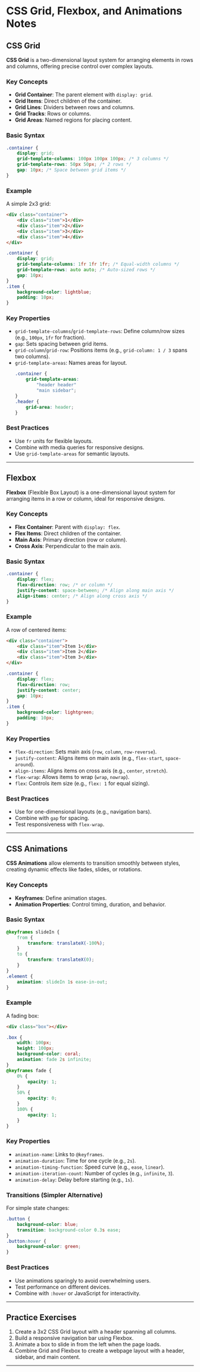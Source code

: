 # CSS Grid, Flexbox, and Animations Notes

## CSS Grid

**CSS Grid** is a two-dimensional layout system for arranging elements in rows and columns, offering precise control over complex layouts.

### Key Concepts
- **Grid Container**: The parent element with `display: grid`.
- **Grid Items**: Direct children of the container.
- **Grid Lines**: Dividers between rows and columns.
- **Grid Tracks**: Rows or columns.
- **Grid Areas**: Named regions for placing content.

### Basic Syntax
```css
.container {
    display: grid;
    grid-template-columns: 100px 100px 100px; /* 3 columns */
    grid-template-rows: 50px 50px; /* 2 rows */
    gap: 10px; /* Space between grid items */
}
```

### Example
A simple 2x3 grid:
```html
<div class="container">
    <div class="item">1</div>
    <div class="item">2</div>
    <div class="item">3</div>
    <div class="item">4</div>
</div>
```
```css
.container {
    display: grid;
    grid-template-columns: 1fr 1fr 1fr; /* Equal-width columns */
    grid-template-rows: auto auto; /* Auto-sized rows */
    gap: 10px;
}
.item {
    background-color: lightblue;
    padding: 10px;
}
```

### Key Properties
- `grid-template-columns`/`grid-template-rows`: Define column/row sizes (e.g., `100px`, `1fr` for fraction).
- `gap`: Sets spacing between grid items.
- `grid-column`/`grid-row`: Positions items (e.g., `grid-column: 1 / 3` spans two columns).
- `grid-template-areas`: Names areas for layout.
  ```css
  .container {
      grid-template-areas:
          "header header"
          "main sidebar";
  }
  .header {
      grid-area: header;
  }
  ```

### Best Practices
- Use `fr` units for flexible layouts.
- Combine with media queries for responsive designs.
- Use `grid-template-areas` for semantic layouts.

---

## Flexbox

**Flexbox** (Flexible Box Layout) is a one-dimensional layout system for arranging items in a row or column, ideal for responsive designs.

### Key Concepts
- **Flex Container**: Parent with `display: flex`.
- **Flex Items**: Direct children of the container.
- **Main Axis**: Primary direction (row or column).
- **Cross Axis**: Perpendicular to the main axis.

### Basic Syntax
```css
.container {
    display: flex;
    flex-direction: row; /* or column */
    justify-content: space-between; /* Align along main axis */
    align-items: center; /* Align along cross axis */
}
```

### Example
A row of centered items:
```html
<div class="container">
    <div class="item">Item 1</div>
    <div class="item">Item 2</div>
    <div class="item">Item 3</div>
</div>
```
```css
.container {
    display: flex;
    flex-direction: row;
    justify-content: center;
    gap: 10px;
}
.item {
    background-color: lightgreen;
    padding: 10px;
}
```

### Key Properties
- `flex-direction`: Sets main axis (`row`, `column`, `row-reverse`).
- `justify-content`: Aligns items on main axis (e.g., `flex-start`, `space-around`).
- `align-items`: Aligns items on cross axis (e.g., `center`, `stretch`).
- `flex-wrap`: Allows items to wrap (`wrap`, `nowrap`).
- `flex`: Controls item size (e.g., `flex: 1` for equal sizing).

### Best Practices
- Use for one-dimensional layouts (e.g., navigation bars).
- Combine with `gap` for spacing.
- Test responsiveness with `flex-wrap`.

---

## CSS Animations

**CSS Animations** allow elements to transition smoothly between styles, creating dynamic effects like fades, slides, or rotations.

### Key Concepts
- **Keyframes**: Define animation stages.
- **Animation Properties**: Control timing, duration, and behavior.

### Basic Syntax
```css
@keyframes slideIn {
    from {
        transform: translateX(-100%);
    }
    to {
        transform: translateX(0);
    }
}
.element {
    animation: slideIn 1s ease-in-out;
}
```

### Example
A fading box:
```html
<div class="box"></div>
```
```css
.box {
    width: 100px;
    height: 100px;
    background-color: coral;
    animation: fade 2s infinite;
}
@keyframes fade {
    0% {
        opacity: 1;
    }
    50% {
        opacity: 0;
    }
    100% {
        opacity: 1;
    }
}
```

### Key Properties
- `animation-name`: Links to `@keyframes`.
- `animation-duration`: Time for one cycle (e.g., `2s`).
- `animation-timing-function`: Speed curve (e.g., `ease`, `linear`).
- `animation-iteration-count`: Number of cycles (e.g., `infinite`, `3`).
- `animation-delay`: Delay before starting (e.g., `1s`).

### Transitions (Simpler Alternative)
For simple state changes:
```css
.button {
    background-color: blue;
    transition: background-color 0.3s ease;
}
.button:hover {
    background-color: green;
}
```

### Best Practices
- Use animations sparingly to avoid overwhelming users.
- Test performance on different devices.
- Combine with `:hover` or JavaScript for interactivity.

---

## Practice Exercises

1. Create a 3x2 CSS Grid layout with a header spanning all columns.
2. Build a responsive navigation bar using Flexbox.
3. Animate a box to slide in from the left when the page loads.
4. Combine Grid and Flexbox to create a webpage layout with a header, sidebar, and main content.

---